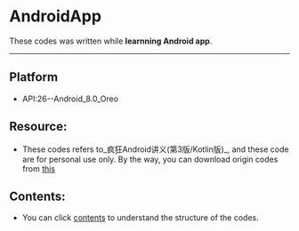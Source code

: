 # AndroidApp

  These codes was written while **learnning Android app**.

* * *

## Platform

- API:26--Android_8.0_Oreo

## Resource:

- These codes refers to_疯狂Android讲义(第3版/Kotlin版)_, and these code are for personal use only. By the way, you can download origin codes from [this](http://www.broadview.com.cn/34237)

## Contents:

- You can click [contents](/Contents.md) to understand the structure of the codes.
